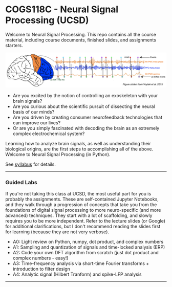 # COGS118C - Neural Signal Processing (UCSD)
Welcome to Neural Signal Processing.
This repo contains all the course material, including course documents, finished slides, and assignments starters.

![](CourseDocuments/header.png)

+ Are you excited by the notion of controlling an exoskeleton with your brain signals?
+ Are you curious about the scientific pursuit of dissecting the neural basis of our minds?
+ Are you driven by creating consumer neurofeedback technologies that can improve our lives?
+ Or are you simply fascinated with decoding the brain as an extremely complex electrochemical system?

Learning how to analyze brain signals, as well as understanding their biological origins, are the first steps to accomplishing all of the above. Welcome to Neural Signal Processing (in Python).

See [syllabus](CourseDocuments/Syllabus.pdf) for details.

---
### Guided Labs

If you're not taking this class at UCSD, the most useful part for you is probably the assignments. These are self-contained Jupyter Notebooks, and they walk through a progression of concepts that take you from the foundations of digital signal processing to more neuro-specific (and more advanced) techniques. They start with a lot of scaffolding, and slowly requires you to be more independent. Refer to the lecture slides (or Google) for additional clarifications, but I don't recommend reading the slides first for learning (because they are not very verbose).

- A0: Light review on Python, numpy, dot product, and complex numbers
- A1: Sampling and quantization of signals and time-locked analysis (ERP)
- A2: Code your own DFT algorithm from scratch (just dot product and complex numbers - easy!)
- A3: Time-frequency analysis via short-time Fourier transforms + introduction to filter design
- A4: Analytic signal (Hilbert Tranform) and spike-LFP analysis

---
